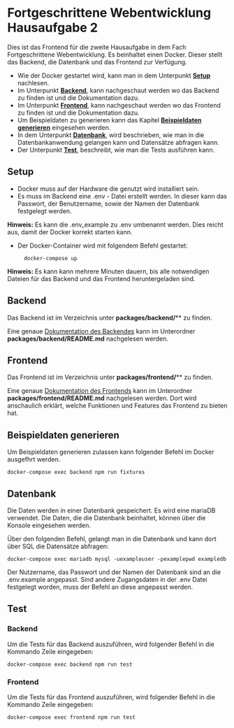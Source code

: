 # **Fortgeschrittene Webentwicklung Hausaufgabe 2**
Dies ist das Frontend für die zweite Hausaufgabe in dem Fach Fortgeschrittene Webentwicklung. Es beinhaltet einen Docker. Dieser stellt das Backend, die Datenbank und das Frontend zur Verfügung.

- Wie der Docker gestartet wird, kann man in dem Unterpunkt **[Setup](#setup)** nachlesen.
- Im Unterpunkt **[Backend](#backend)**, kann nachgeschaut werden wo das Backend zu finden ist und die Dokumentation dazu.
- Im Unterpunkt **[Frontend](#frontend)**, kann nachgeschaut werden wo das Frontend zu finden ist und die Dokumentation dazu.
- Um Beispieldaten zu generieren kann das Kapitel **[Beispieldaten generieren](#beispieldaten-generieren)** eingesehen werden.
- In dem Unterpunkt **[Datenbank](#datenbank)**, wird beschrieben, wie man in die Datenbankanwendung gelangen kann und Datensätze abfragen kann.
- Der Unterpunkt **[Test](#test)**, beschreibt, wie man die Tests ausführen kann.

## Setup

- Docker muss auf der Hardware die genutzt wird installiert sein.
- Es muss im Backend eine .env - Datei erstellt werden. In dieser kann das Passwort, der Benutzername, sowie der Namen der Datenbank festgelegt werden.

**Hinweis:**  Es kann die .env_example zu .env umbenannt werden. Dies reicht aus, damit der Docker korrekt starten kann.

- Der Docker-Container wird mit folgendem Befehl gestartet:

		docker-compose up
		
**Hinweis:** Es kann kann mehrere Minuten dauern, bis alle notwendigen Dateien für das Backend und das Frontend heruntergeladen sind.

## Backend
Das Backend ist im Verzeichnis unter  **packages/backend/**** zu finden.

Eine genaue [Dokumentation des Backendes](packages/backend/README.md) kann im Unterordner **packages/backend/README.md** nachgelesen werden.

## Frontend
Das Frontend ist im Verzeichnis unter  **packages/frontend/**** zu finden.

Eine genaue [Dokumentation des Frontends](packages/frontend/README.md) kann im Unterordner **packages/frontend/README.md** nachgelesen werden. Dort wird anschaulich erklärt, welche Funktionen und Features das Frontend zu bieten hat.


## Beispieldaten generieren

Um Beispieldaten generieren zulassen kann folgender Befehl im Docker ausgefhrt werden.

	docker-compose exec backend npm run fixtures

  

## Datenbank

Die Daten werden in einer Datenbank gespeichert. Es wird eine mariaDB verwendet. Die Daten, die die Datenbank beinhaltet, können über die Konsole eingesehen werden.

Über den folgenden Befehl, gelangt man in die Datenbank und kann dort über SQL die Datensätze abfragen:

	docker-compose exec mariadb mysql -uexampleuser -pexamplepwd exampledb

Der Nutzername, das Passwort und der Namen der Datenbank sind an die .env.example angepasst. Sind andere Zugangsdaten in der .env Datei festgelegt worden, muss der Befehl an diese angepasst werden.

  

## Test

### Backend

Um die Tests für das Backend auszuführen, wird folgender Befehl in die Kommando Zeile eingegeben:

	docker-compose exec backend npm run test

### Frontend

Um die Tests für das Frontend auszuführen, wird folgender Befehl in die Kommando Zeile eingegeben:

	docker-compose exec frontend npm run test   

